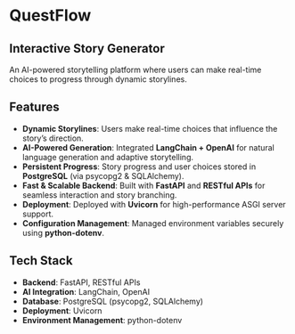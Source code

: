 # QuestFlow

## Interactive Story Generator  
An AI-powered storytelling platform where users can make real-time choices to progress through dynamic storylines.

## Features
- **Dynamic Storylines**: Users make real-time choices that influence the story’s direction.  
- **AI-Powered Generation**: Integrated **LangChain + OpenAI** for natural language generation and adaptive storytelling.  
- **Persistent Progress**: Story progress and user choices stored in **PostgreSQL** (via psycopg2 & SQLAlchemy).  
- **Fast & Scalable Backend**: Built with **FastAPI** and **RESTful APIs** for seamless interaction and story branching.  
- **Deployment**: Deployed with **Uvicorn** for high-performance ASGI server support.  
- **Configuration Management**: Managed environment variables securely using **python-dotenv**.  

## Tech Stack
- **Backend**: FastAPI, RESTful APIs  
- **AI Integration**: LangChain, OpenAI  
- **Database**: PostgreSQL (psycopg2, SQLAlchemy)  
- **Deployment**: Uvicorn  
- **Environment Management**: python-dotenv  
